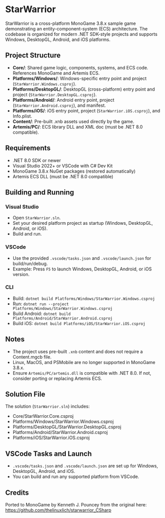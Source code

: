 StarWarrior
===========

StarWarrior is a cross-platform MonoGame 3.8.x sample game demonstrating an entity-component-system (ECS) architecture. The codebase is organized for modern .NET SDK-style projects and supports Windows, DesktopGL, Android, and iOS platforms.

## Project Structure
- **Core/**: Shared game logic, components, systems, and ECS code. References MonoGame and Artemis ECS.
- **Platforms/Windows/**: Windows-specific entry point and project (`StarWarrior.Windows.csproj`).
- **Platforms/DesktopGL/**: DesktopGL (cross-platform) entry point and project (`StarWarrior.DesktopGL.csproj`).
- **Platforms/Android/**: Android entry point, project (`StarWarrior.Android.csproj`), and manifest.
- **Platforms/iOS/**: iOS entry point, project (`StarWarrior.iOS.csproj`), and Info.plist.
- **Content/**: Pre-built .xnb assets used directly by the game.
- **Artemis/PC/**: ECS library DLL and XML doc (must be .NET 8.0 compatible).

## Requirements
- .NET 8.0 SDK or newer
- Visual Studio 2022+ or VSCode with C# Dev Kit
- MonoGame 3.8.x NuGet packages (restored automatically)
- Artemis ECS DLL (must be .NET 8.0 compatible)

## Building and Running
### Visual Studio
- Open `StarWarrior.sln`.
- Set your desired platform project as startup (Windows, DesktopGL, Android, or iOS).
- Build and run.

### VSCode
- Use the provided `.vscode/tasks.json` and `.vscode/launch.json` for build/run/debug.
- Example: Press `F5` to launch Windows, DesktopGL, Android, or iOS version.

### CLI
- Build: `dotnet build Platforms/Windows/StarWarrior.Windows.csproj`
- Run: `dotnet run --project Platforms/Windows/StarWarrior.Windows.csproj`
- Build Android: `dotnet build Platforms/Android/StarWarrior.Android.csproj`
- Build iOS: `dotnet build Platforms/iOS/StarWarrior.iOS.csproj`

## Notes
- The project uses pre-built `.xnb` content and does not require a Content.mgcb file.
- Linux, MacOS, and PSMobile are no longer supported in MonoGame 3.8.x.
- Ensure `Artemis/PC/artemis.dll` is compatible with .NET 8.0. If not, consider porting or replacing Artemis ECS.

## Solution File
The solution (`StarWarrior.sln`) includes:
- Core/StarWarrior.Core.csproj
- Platforms/Windows/StarWarrior.Windows.csproj
- Platforms/DesktopGL/StarWarrior.DesktopGL.csproj
- Platforms/Android/StarWarrior.Android.csproj
- Platforms/iOS/StarWarrior.iOS.csproj

## VSCode Tasks and Launch
- `.vscode/tasks.json` and `.vscode/launch.json` are set up for Windows, DesktopGL, Android, and iOS.
- You can build and run any supported platform from VSCode.

## Credits
Ported to MonoGame by Kenneth J. Pouncey from the original here: 
https://github.com/thelinuxlich/starwarrior_CSharp
